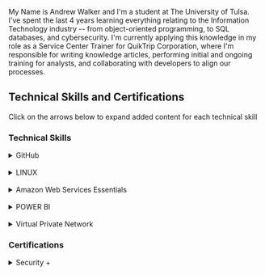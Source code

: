 My Name is Andrew Walker and I'm a student at The University of Tulsa. 
I've spent the last 4 years learning everything relating to the Information Technology industry -- from object-oriented programming,  to SQL databases, and cybersecurity. 
I'm currently applying this knowledge in my role as a Service Center Trainer for QuikTrip Corporation, where I'm responsible for      writing knowledge articles, performing initial and ongoing training for analysts, and collaborating with developers to align our     processes.

<h2> Technical Skills and Certifications </h2>

Click on the arrows below to expand added content for each technical skill

<h3> Technical Skills </h3>

<details>
  <summary>GitHub</summary>

<h5> Description: </h5>
Completed 12 introductory courses from lab.github.com/courses

The 12 GitHub labs include an overview of fundamental GitHub skills including:
<ul>
<li>GitHub page navigation</li>
<li>Issues, pull requests, and the structure of a GitHub repository</li>
<li>Formatting content using Markdown</li>
<li>Creating and merging Pull Requests</li>
<li>Publishing repositories using GitHub Pages</li>
<li>Contributing to repositories in the GitHub community</li>
<li>Uploading existing projects to GitHub</li>
<li>Review and Accept a pull request</li>
<li>Enable security features and detect vulnerable dependencies in repositories</li> 
<li>Utilize best practices to keep sensitive data out of repositories</li>
<li>Automate and document release changes</li>
<li>Resolve bugs after a release</li>
</ul>

<h5> Course Completion: </h5>
<img src="1GitHub.png" alt="GitHub Completion">
<img src="2GitHub.png" alt="GitHub Completion">
<img src="3GitHub.png" alt="GitHub Completion">
<img src="4GitHub.png" alt="GitHub Completion">

</details>

<br>

<details><summary>LINUX</summary>

<h5> Description: </h5>
Completed LPI Linux Essentials course offered by linuxacademy.com

The LPI Linux Essentials course included an overview of the major components of the Linux operating system and understanding of security and administration related topics to include:

<ul>
  <li>Linux Evolution and Popular Operating Systems</li>
  <li>How to Access a Linux Installation</li>
  <li>Major Open Source Applications</li>
  <li>Understanding Open Source Software and Licensing</li>
  <li>ICT Skills and Working in Linux</li>
  <li>Command Line Basics</li>
  <li>Use Command Line Basics to Get Help</li>
  <li>Use Directories and List Files</li>
  <li>Create, Move, and Delete Files</li>
  <li>Archive Files on the Command Line</li>
  <li>Search and Extract Data from Files</li>
  <li>Turn Commands into a Script</li>
  <li>Choose an Operating System</li>
  <li>Understand Computer Hardware</li>
  <li>Where Data is Stored</li>
  <li>Your Computer on the Network</li>
  <li>Basic Security and Identifying User Types</li>
  <li>Create Users and Groups </li>
  <li>Mane File Permissions and Ownership</li>
  <li>Special Directories and Files</li>
</ul>

<h5> Course Completion: </h5>
<img src="LinuxCert.png" alt="LPI Linux Essentials Certificate">

</details>

<br>

<details>
  <summary>Amazon Web Services Essentials</summary>

<h5> Description: </h5>
Completed AWS Essentials course offered by linuxacademy.com

The AWS Essentials course included an overview of fundamental Amazon Web Services products and capabilities to include:

<ul>
  <li>Account Basics</li>
  <li>Managing AWS Access with Users, Groups, and Roles</li>
  <li>Networking Services and Connectiviy</li>
  <li>Virtual Privat Cloud (VPC)</li>
  <li>Compute Services</li>
  <li>Elastic Cloud Compute (EC2)</li>
  <li>Storage Services</li>
  <li>Database Services</li>
  <li>Monitoring, Alerts, and Notifications</li>
  <li>Simple Notification Service (SNS)</li>
  <li>Management Tools</li>
  <li>Load Balancing, Elasticity, and Scalability</li>
  <li>Auto Scaling</li>
  <li>Route 53</li>
  <li>Serverless Compute</li>
</ul>

<h5> Course Completion: </h5>
<img src="AWScert.png" alt="AWS Essentials Certification">

</details>

<br>

<details><summary>POWER BI</summary>

<h5> Description: </h5>
Completed Power BI course offered by EdX at https://powerbi.microsoft.com/en-us/learning/ 

The 8 Power BI modules provided an overview of fundamental data analysis and visualization to include:

<ul>
  <li>Get Clean and Transformed Data into Power BI</li>
  <li>Model Data by Calculated Columns, Tables, and Data Model</li>
  <li>Visual Data with Charts, Graphs, Slicers, and Conditional Formatting</li>
  <li>Design Dashboards to Communicate a User’s Story</li>
  <li>Format Excel to Use Compatibly with Power BI</li>
  <li>Manage and Update both Data Content and Security</li>
  <li>Construct Connections to Servers</li>
  <li>Publish Power BI Dashboards and Reports</li>
  <li>DAX functions, Tables, and Filtering</li>
</ul>

<h5> Opportunity Analysis Dashboard </h5>
A high-level overview of Microsoft's Opportunity Analysis dataset can be seen at https://www.youtube.com/watch?v=CZ7xIPqf9qQ
<img src="PowerBIDashboard.png" alt="Opportunity Analysis Dashboard">

<h5> Course Completion: </h5>
<img src="StartHere.png" alt="Power BI Certificate">
<img src="0Intro.png" alt="Power BI Certificate">
<img src="1PowerBI.png" alt="Power BI Certificate">
<img src="1aPowerBI.png" alt="Power BI Certificate">
<img src="2PowerBi.png" alt="Power BI Certificate">
<img src="2aPowerBI.png" alt="Power BI Certificate">
<img src="3PowerBI.png" alt="Power BI Certificate">
<img src="3aPowerBI.png" alt="Power BI Certificate">
<img src="3bPowerBI.png" alt="Power BI Certificate">
<img src="4PowerBI.png" alt="Power BI Certificate">
<img src="4aPowerBI.png" alt="Power BI Certificate">
<img src="4bPowerBI.png" alt="Power BI Certificate">
<img src="5PowerBI.png" alt="Power BI Certificate">
<img src="6PowerBI.png" alt="Power BI Certificate">
<img src="7PowerBI.png" alt="Power BI Certificate">
<img src="8PowerBI.png" alt="Power BI Certificate">

</details>

<br>

<details>
  <summary>Virtual Private Network</summary>

<h5> Description: </h5>
Set up IPsec VPN cloud server in DigitalOcean using open source ansible scripts form https://github.com/trailofbits/algo
Set up OpenVPN cloud server on Ubuntu 18.04 in Digital Ocean https://www.digitalocean.com/community/tutorials/how-to-set-up-an-openvpn-server-on-ubuntu-18-04

The 12 GitHub labs include an overview of fundamental GitHub skills including:
<ul>
<li>Algo IPSec VPN automatically deploys an on-demand VPN service in the cloud that is not shared with other users</li>
<li>OpenVPN is a full-featured, open-source Secure Socket Layer (SSL) VPN solution that accommodates a wide range of configurations</li>
<li>Configured to access it from Windows, macOS, iOS and/or Android</li>
<li>Both VPNs install to DigitalOcean, Amazon, Google, Azure or your own server</li>

</ul>

<h5> Course Completion: </h5>
<img src="VPNs.png" alt="VPN Completion">
<img src="ProofVPN.png" alt="VPN Completion">

</details>

<h3> Certifications </h3>

<details><summary> Security + </summary>

<h5>Description:</h5>
Throughout the Spring 2019 semester read CompTIA Security+ Get Certified Get Ahead SY0-501 Study Guide and plan to take the certification exam Summer 2019.

The Security + certification offers an overview of important cybersecurity concepts including:

<ul>
<li>Threats, Attacks and Vulnerabilities</li>
<li>Technologies and Tools </li>
<li>Architecture and Design</li>
<li>Identity and Access Management </li>
<li>Risk Management</li>
<li>Cryptography and PKI</li>
<ul>

